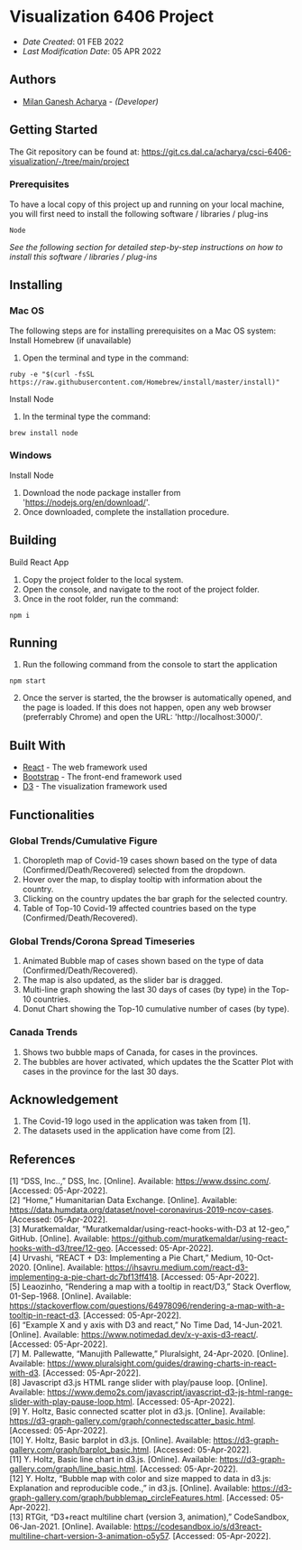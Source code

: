# Visualization 6406 Project

* *Date Created*: 01 FEB 2022
* *Last Modification Date*: 05 APR 2022

## Authors

* [Milan Ganesh Acharya](ml650738@dal.ca) - *(Developer)*


## Getting Started

The Git repository can be found at:
https://git.cs.dal.ca/acharya/csci-6406-visualization/-/tree/main/project 


### Prerequisites

To have a local copy of this project up and running on your local machine, you will first need to install the following software / libraries / plug-ins

```
Node
```

*See the following section for detailed step-by-step instructions on how to install this software / libraries / plug-ins*


## Installing

### Mac OS

The following steps are for installing prerequisites on a Mac OS system:  
Install Homebrew (if unavailable)
1. Open the terminal and type in the command:
```
ruby -e "$(curl -fsSL https://raw.githubusercontent.com/Homebrew/install/master/install)"
```

Install Node
1. In the terminal type the command:
```
brew install node
```

### Windows

Install Node
1. Download the node package installer from 'https://nodejs.org/en/download/'.  
2. Once downloaded, complete the installation procedure.


## Building

Build React App  
1. Copy the project folder to the local system.
2. Open the console, and navigate to the root of the project folder.
3. Once in the root folder, run the command:
```
npm i
```


## Running

1. Run the following command from the console to start the application
```
npm start
```
2. Once the server is started, the the browser is automatically opened, and the page is loaded. If this does not happen, open any web browser (preferrably Chrome) and open the URL: 'http://localhost:3000/'.


## Built With

* [React](https://reactjs.org/) - The web framework used
* [Bootstrap](https://getbootstrap.com/) - The front-end framework used
* [D3](https://d3js.org/) - The visualization framework used


## Functionalities

### Global Trends/Cumulative Figure

1. Choropleth map of Covid-19 cases shown based on the type of data (Confirmed/Death/Recovered) selected from the dropdown.  
2. Hover over the map, to display tooltip with information about the country.
3. Clicking on the country updates the bar graph for the selected country.
4. Table of Top-10 Covid-19 affected countries based on the type (Confirmed/Death/Recovered).

### Global Trends/Corona Spread Timeseries

1. Animated Bubble map of cases shown based on the type of data (Confirmed/Death/Recovered).  
2. The map is also updated, as the slider bar is dragged.  
3. Multi-line graph showing the last 30 days of cases (by type) in the Top-10 countries.
4. Donut Chart showing the Top-10 cumulative number of cases (by type).

### Canada Trends

1. Shows two bubble maps of Canada, for cases in the provinces.  
2. The bubbles are hover activated, which updates the the Scatter Plot with cases in the province for the last 30 days.


## Acknowledgement

1. The Covid-19 logo used in the application was taken from [1].  
2. The datasets used in the application have come from [2].


## References

[1] “DSS, Inc..,” DSS, Inc. [Online]. Available: https://www.dssinc.com/. [Accessed: 05-Apr-2022].  
[2] “Home,” Humanitarian Data Exchange. [Online]. Available: https://data.humdata.org/dataset/novel-coronavirus-2019-ncov-cases. [Accessed: 05-Apr-2022].  
[3] Muratkemaldar, “Muratkemaldar/using-react-hooks-with-D3 at 12-geo,” GitHub. [Online]. Available: https://github.com/muratkemaldar/using-react-hooks-with-d3/tree/12-geo. [Accessed: 05-Apr-2022].  
[4] Urvashi, “REACT + D3: Implementing a Pie Chart,” Medium, 10-Oct-2020. [Online]. Available: https://ihsavru.medium.com/react-d3-implementing-a-pie-chart-dc7bf13ff418. [Accessed: 05-Apr-2022].  
[5] Leaozinho, “Rendering a map with a tooltip in react/D3,” Stack Overflow, 01-Sep-1968. [Online]. Available: https://stackoverflow.com/questions/64978096/rendering-a-map-with-a-tooltip-in-react-d3. [Accessed: 05-Apr-2022].  
[6] “Example X and y axis with D3 and react,” No Time Dad, 14-Jun-2021. [Online]. Available: https://www.notimedad.dev/x-y-axis-d3-react/. [Accessed: 05-Apr-2022].  
[7] M. Pallewatte, “Manujith Pallewatte,” Pluralsight, 24-Apr-2020. [Online]. Available: https://www.pluralsight.com/guides/drawing-charts-in-react-with-d3. [Accessed: 05-Apr-2022].  
[8] Javascript d3.js HTML range slider with play/pause loop. [Online]. Available: https://www.demo2s.com/javascript/javascript-d3-js-html-range-slider-with-play-pause-loop.html. [Accessed: 05-Apr-2022].  
[9] Y. Holtz, Basic connected scatter plot in d3.js. [Online]. Available: https://d3-graph-gallery.com/graph/connectedscatter_basic.html. [Accessed: 05-Apr-2022].  
[10] Y. Holtz, Basic barplot in d3.js. [Online]. Available: https://d3-graph-gallery.com/graph/barplot_basic.html. [Accessed: 05-Apr-2022].  
[11] Y. Holtz, Basic line chart in d3.js. [Online]. Available: https://d3-graph-gallery.com/graph/line_basic.html. [Accessed: 05-Apr-2022].  
[12] Y. Holtz, “Bubble map with color and size mapped to data in d3.js: Explanation and reproducible code.,” in d3.js. [Online]. Available: https://d3-graph-gallery.com/graph/bubblemap_circleFeatures.html. [Accessed: 05-Apr-2022].  
[13] RTGit, “D3+react multiline chart (version 3, animation),” CodeSandbox, 06-Jan-2021. [Online]. Available: https://codesandbox.io/s/d3react-multiline-chart-version-3-animation-o5y57. [Accessed: 05-Apr-2022].  
